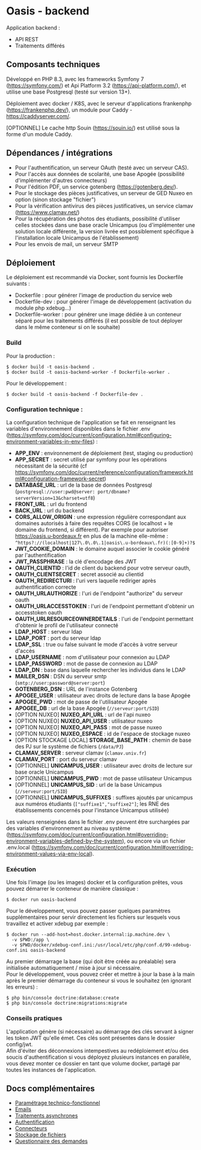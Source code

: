 # Oasis - backend

Application backend :

* API REST
* Traitements différés

## Composants techniques

Développé en PHP 8.3, avec les frameworks Symfony 7 (https://symfony.com/)
et Api Platform 3.2 (https://api-platform.com/), et utilise une base Postgresql (testé sur version 13+).

Déploiement avec docker / K8S, avec le serveur d'applications frankenphp (https://frankenphp.dev/),
un module pour Caddy - https://caddyserver.com/.

[OPTIONNEL] Le cache http Souin (https://souin.io/) est utilisé sous la forme d'un module Caddy.

## Dépendances / intégrations

* Pour l'authentification, un serveur OAuth (testé avec un serveur CAS).
* Pour l'accès aux données de scolarité, une base Apogée (possibilité d'implémenter d'autres connecteurs)
* Pour l'édition PDF, un service gotenberg (https://gotenberg.dev/).
* Pour le stockage des pièces justificatives, un serveur de GED Nuxeo en option (sinon stockage "fichier")
* Pour la vérification antivirus des pièces justificatives, un service clamav (https://www.clamav.net/)
* Pour la récupération des photos des étudiants, possibilité d'utiliser celles stockées
  dans une base oracle Unicampus (ou d'implémenter une solution locale différente, la version livrée est
  possiblement spécifique à l'installation locale Unicampus de l'établissement)
* Pour les envois de mail, un serveur SMTP

## Déploiement

Le déploiement est recommandé via Docker, sont fournis les Dockerfile suivants :

* Dockerfile : pour générer l'image de production du service web
* Dockerfile-dev : pour générer l'image de développement (activation du module php xdebug...)
* Dockerfile-worker : pour générer une image dédiée à un conteneur séparé pour les traitements
  différés (il est possible de tout déployer dans le même conteneur si on le souhaite)

### Build

Pour la production :

```
$ docker build -t oasis-backend .
$ docker build -t oasis-backend-worker -f Dockerfile-worker .
```

Pour le développement :

```
$ docker build -t oasis-backend -f Dockerfile-dev .
```

### Configuration technique :

La configuration technique de l'application se fait en renseignant les variables d'environnement
disponibles dans le fichier
.env (https://symfony.com/doc/current/configuration.html#configuring-environment-variables-in-env-files) :

* **APP_ENV** : environnement de déploiement (test, staging ou production)
* **APP_SECRET** : secret utilisé par symfony pour les opérations nécessitant de la
  sécurité (cf https://symfony.com/doc/current/reference/configuration/framework.html#configuration-framework-secret)
* **DATABASE_URL** : url de la base de données Postgresql (`postgresql://user:pwd@server:
  port/dbname?serverVersion=13&charset=utf8`)
* **FRONT_URL** : url du frontend
* **BACK_URL** : url du backend
* **CORS_ALLOW_ORIGIN** : une expression régulière correspondant aux domaines autorisés à faire des
  requêtes CORS (ie localhost + le domaine du frontend, si différent). Par exemple pour
  autoriser https://oasis.u-bordeaux.fr
  en plus de la machine elle-même : `^https?://(localhost|127\.0\.0\.1|oasis\.u-bordeaux\.fr)(:[0-9]+)?$`
* **JWT_COOKIE_DOMAIN** : le domaine auquel associer le cookie généré par l'authentification
* **JWT_PASSPHRASE** : la clé d'encodage des JWT
* **OAUTH_CLIENTID** : l'id de client du backend pour votre serveur oauth,
* **OAUTH_CLIENTSECRET** : secret associé au clientid
* **OAUTH_REDIRECTURI** : l'uri vers laquelle rediriger après authentification correcte
* **OAUTH_URLAUTHORIZE** : l'uri de l'endpoint "authorize" du serveur oauth
* **OAUTH_URLACCESSTOKEN** : l'uri de l'endpoint permettant d'obtenir un accesstoken oauth
* **OAUTH_URLRESOURCEOWNERDETAILS** : l'uri de l'endpoint permettant d'obtenir le profil de l'utilisateur connecté
* **LDAP_HOST** : serveur ldap
* **LDAP_PORT** : port du serveur ldap
* **LDAP_SSL** : true ou false suivant le mode d'accès à votre serveur d'accès
* **LDAP_USERNAME** : nom d'utilisateur pour connexion au LDAP
* **LDAP_PASSWORD** : mot de passe de connexion au LDAP
* **LDAP_DN** : base dans laquelle rechercher les individus dans le LDAP
* **MAILER_DSN** : DSN du serveur smtp (`smtp://user:password@server:port`)
* **GOTENBERG_DSN** : URL de l'instance Gotenberg
* **APOGEE_USER** : utilisateur avec droits de lecture dans la base Apogée
* **APOGEE_PWD** : mot de passe de l'utilisateur Apogée
* **APOGEE_DB** : url de la base Apogée (`//serveur:port/SID`)
* [OPTION NUXEO] **NUXEO_API_URL** : url de l'api nuxeo
* [OPTION NUXEO] **NUXEO_API_USER** : utilisateur nuxeo
* [OPTION NUXEO] **NUXEO_API_PASS** : mot de passe nuxeo
* [OPTION NUXEO] **NUXEO_ESPACE** : id de l'espace de stockage nuxeo
* [OPTION STOCKAGE LOCAL] **STORAGE_BASE_PATH** : chemin de base des PJ sur le système de fichiers (`/data/PJ`)
* **CLAMAV_SERVER** : serveur clamav (`clamav.univ.fr`)
* **CLAMAV_PORT** : port du serveur clamav
* [OPTIONNEL] **UNICAMPUS_USER** : utilisateur avec droits de lecture sur base oracle Unicampus
* [OPTIONNEL] **UNICAMPUS_PWD** : mot de passe utilisateur Unicampus
* [OPTIONNEL] **UNICAMPUS_SID** : url de la base Unicampus (`//serveur:port/SID`)
* [OPTIONNEL] **UNICAMPUS_SUFFIXES** : suffixes ajoutés par unicampus aux numéros étudiants (`["suffixe1","suffixe2"]`;
  les RNE des établissements concernés pour l'instance Unicampus utilisée)

Les valeurs renseignées dans le fichier .env peuvent être surchargées par des variables d'environnement au niveau
système (https://symfony.com/doc/current/configuration.html#overriding-environment-variables-defined-by-the-system), ou
encore via un fichier
.env.local (https://symfony.com/doc/current/configuration.html#overriding-environment-values-via-env-local).

### Exécution

Une fois l'image (ou les images) docker et la configuration prêtes, vous pouvez démarrer le conteneur de manière
classique :

```
$ docker run oasis-backend
```

Pour le développement, vous pouvez passer quelques paramètres supplémentaires pour servir directement les fichiers sur
lesquels vous travaillez et activer xdebug par exemple :

```
$ docker run --add-host=host.docker.internal:ip.machine.dev \
  -v $PWD:/app \ 
  -v $PWD/docker/xdebug-conf.ini:/usr/local/etc/php/conf.d/99-xdebug-conf.ini oasis-backend
```

Au premier démarrage la base (qui doit être créée au préalable) sera initialisée automatiquement / mise à jour si
nécessaire.  
Pour le développement, vous pouvez créer et mettre à jour la base à la main après le premier démarrage du conteneur si
vous le souhaitez (en ignorant les erreurs) :

```
$ php bin/console doctrine:database:create
$ php bin/console doctrine:migrations:migrate
```

### Conseils pratiques

L'application génère (si nécessaire) au démarrage des clés servant à signer les token JWT qu'elle émet. Ces clés sont
présentes dans le dossier config/jwt.  
Afin d'éviter des déconnexions intempestives au redéploiement et/ou des soucis d'authentification si vous déployez
plusieurs instances en parallèle, vous devez monter ce dossier en tant que volume docker, partagé par toutes les
instances de l'application.

## Docs complémentaires

* [Paramétrage technico-fonctionnel](parametrage.md)
* [Emails](emails.md)
* [Traitements asynchrones](traitements_asynchrones.md)
* [Authentification](auth.md)
* [Connecteurs](connecteurs.md)
* [Stockage de fichiers](pieces_justificatives.md)
* [Questionnaire des demandes](questionnaires.md)